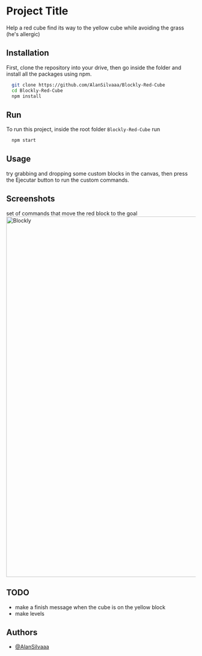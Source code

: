 # Project Title

Help a red cube find its way to the yellow cube while avoiding the grass (he's allergic)


## Installation

First, clone the repository into your drive, then go inside the folder and install all the packages using npm.
```bash
  git clone https://github.com/AlanSilvaaa/Blockly-Red-Cube
  cd Blockly-Red-Cube
  npm install
```
## Run

To run this project, inside the root folder `Blockly-Red-Cube` run

```bash
  npm start
```


## Usage

try grabbing and dropping some custom blocks in the canvas, then press the Ejecutar button to run the custom commands.

## Screenshots
set of commands that move the red block to the goal
<img width="959" alt="Blockly" src="https://github.com/user-attachments/assets/c5c0dc85-ef12-4bd3-8b22-fb8f92bde2be">

## TODO
- make a finish message when the cube is on the yellow block
- make levels

## Authors

- [@AlanSilvaaa](https://www.github.com/AlanSilvaaa)
